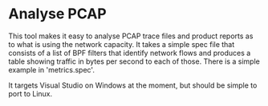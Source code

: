 Analyse PCAP
============

This tool makes it easy to analyse PCAP trace files and product reports as to
what is using the network capacity. It takes a simple spec file that consists
of a list of BPF filters that identify network flows and produces a table 
showing traffic in bytes per second to each of those. There is a simple example
in 'metrics.spec'.

It targets Visual Studio on Windows at the moment, but should be simple to port
to Linux.

